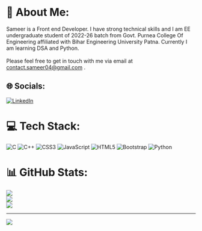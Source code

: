# 💫 About Me:
Sameer is a Front end Developer. I have strong technical skills and I am EE undergraduate student of 2022-26 batch from Govt. Purnea College Of Engineering affiliated with Bihar Engineering University Patna. Currently I am learning DSA and Python.<br><br>Please feel free to get in touch with me via email at contact.sameer04@gmail.com .


## 🌐 Socials:
[![LinkedIn](https://img.shields.io/badge/LinkedIn-%230077B5.svg?logo=linkedin&logoColor=white)](https://www.linkedin.com/in/sameer-pce/) 

# 💻 Tech Stack:
![C](https://img.shields.io/badge/c-%2300599C.svg?style=for-the-badge&logo=c&logoColor=white) ![C++](https://img.shields.io/badge/c++-%2300599C.svg?style=for-the-badge&logo=c%2B%2B&logoColor=white) ![CSS3](https://img.shields.io/badge/css3-%231572B6.svg?style=for-the-badge&logo=css3&logoColor=white) ![JavaScript](https://img.shields.io/badge/javascript-%23323330.svg?style=for-the-badge&logo=javascript&logoColor=%23F7DF1E) ![HTML5](https://img.shields.io/badge/html5-%23E34F26.svg?style=for-the-badge&logo=html5&logoColor=white) ![Bootstrap](https://img.shields.io/badge/bootstrap-%23563D7C.svg?style=for-the-badge&logo=bootstrap&logoColor=white) ![Python](https://img.shields.io/badge/python-3670A0?style=for-the-badge&logo=python&logoColor=ffdd54)
# 📊 GitHub Stats:
![](https://github-readme-stats.vercel.app/api?username=ThePlator&theme=radical&hide_border=false&include_all_commits=false&count_private=false)<br/>
![](https://github-readme-streak-stats.herokuapp.com/?user=ThePlator&theme=radical&hide_border=false)<br/>
![](https://github-readme-stats.vercel.app/api/top-langs/?username=ThePlator&theme=radical&hide_border=false&include_all_commits=false&count_private=false&layout=compact)

---
[![](https://visitcount.itsvg.in/api?id=ThePlator&icon=0&color=0)](https://visitcount.itsvg.in)

<!-- Proudly created with GPRM ( https://gprm.itsvg.in ) -->
